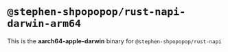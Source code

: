 # `@stephen-shpopopop/rust-napi-darwin-arm64`

This is the **aarch64-apple-darwin** binary for `@stephen-shpopopop/rust-napi`
